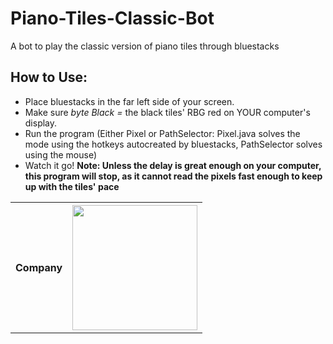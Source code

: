 # Piano-Tiles-Classic-Bot
A bot to play the classic version of piano tiles through bluestacks
## How to Use:
- Place bluestacks in the far left side of your screen. 
- Make sure <i>byte Black =</i> the black tiles' RBG red on YOUR computer's display. 
- Run the program (Either Pixel or PathSelector: Pixel.java solves the mode using the hotkeys autocreated by bluestacks, PathSelector solves using the mouse)
- Watch it go!
<b> Note: Unless the delay is great enough on your computer, this program will stop, as it cannot read the pixels fast enough to keep up with the tiles' pace<b>

<table>
  <tr>
    <th>Company</th>
    <th><img src="https://user-images.githubusercontent.com/33200183/34471524-f5780d06-ef19-11e7-9bb3-576cedc9ca7b.jpg" alt="" width = "200" height = "200")
</th>
  </tr>
</table>


